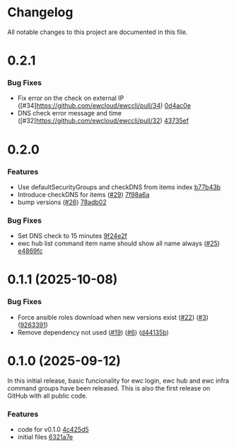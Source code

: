 # Changelog

All notable changes to this project are documented in this file.

# 0.2.1

### Bug Fixes

- Fix error on the check on external IP ([#34]https://github.com/ewcloud/ewccli/pull/34) [0d4ac0e](https://github.com/ewcloud/ewccli/commit/0d4ac0ed176abe0d03c808d3caf9e2f1cab14240)
- DNS check error message and time ([#32]https://github.com/ewcloud/ewccli/pull/32) [43735ef](https://github.com/ewcloud/ewccli/commit/43735ef2d36697d5a26462a6911a3fe0c853a511)

# 0.2.0

### Features

- Use defaultSecurityGroups and checkDNS from items index [b77b43b](https://github.com/ewcloud/ewccli/commit/b77b43b3916438e476606b58b965712bc08a407d)
- Introduce checkDNS for items ([#29](https://github.com/ewcloud/ewccli/pull/29)) [7f98a6a](https://github.com/ewcloud/ewccli/commit/7f98a6ab9dcb96825f259663aac8445daaee1b1d)
- bump versions ([#26](https://github.com/ewcloud/ewccli/pull/26)) [78adb02](https://github.com/ewcloud/ewccli/commit/78adb024771c7a3bc8da83c1325c51a171259557)

### Bug Fixes
- Set DNS check to 15 minutes [9f24e2f](https://github.com/ewcloud/ewccli/commit/9f24e2f5a7584db980eb0863fc9ab57521536151)
- ewc hub list command item name should show all name always ([#25](https://github.com/ewcloud/ewccli/pull/25)) [e4869fc](https://github.com/ewcloud/ewccli/commit/e4869fcd4757910160ec68894417fae76ca622b5)


# 0.1.1 (2025-10-08)

### Bug Fixes

* Force ansible roles download when new versions exist ([#22](https://github.com/ewcloud/ewccli/pull/22)) ([#3](https://github.com/ewcloud/ewccli/issues/3)) ([9263391](https://github.com/ewcloud/ewccli/commit/92633917a71d3cf5cf6aea23f4fef83e052f3f92))
* Remove dependency not used ([#19](https://github.com/ewcloud/ewccli/pull/19)) ([#6](https://github.com/ewcloud/ewccli/issues/6)) ([d44135b](https://github.com/ewcloud/ewccli/commit/d44135bbaf8864722dc324f201d0ad4f61c5a89d))

# 0.1.0 (2025-09-12)

In this initial release, basic funcionality for ewc login, ewc hub and ewc infra command groups have been released. This is also the first release on GitHub with all public code.

### Features

* code for v0.1.0 [4c425d5](https://github.com/ewcloud/ewccli/commit/4c425d57e0d24a64161c8faddb59643107547625)
* initial files [6321a7e](https://github.com/ewcloud/ewccli/commit/6321a7e8b42e68e0b19042f42382e8ad030f469a)
